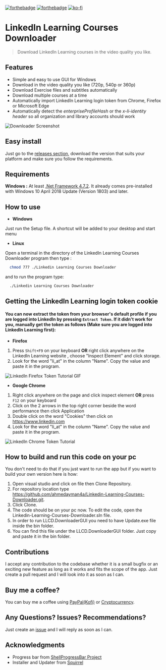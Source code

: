 [![forthebadge](https://forthebadge.com/images/badges/made-with-c-sharp.svg)](https://forthebadge.com) [![forthebadge](https://forthebadge.com/images/badges/contains-tasty-spaghetti-code.svg)](https://forthebadge.com) [![ko-fi](https://ko-fi.com/img/githubbutton_sm.svg)](https://ko-fi.com/N4N01KBWC)

# LinkedIn Learning Courses Downloader

> Download LinkedIn Learning courses in the video quality you like.

## Features

* Simple and easy to use GUI for Windows
* Download in the video quality you like (720p,  540p or 360p)
* Download Exercise files and subtitles automatically
* Download multiple courses at a time
* Automatically import LinkedIn Learning login token from Chrome, Firefox or Microsoft Edge
* Automatically detect the *enterpriseProfileHash* or the  *x-li-identity header* so all organization and library accounts should work

![Downloader Screenshot](https://raw.githubusercontent.com/ahmedayman4a/Linkedin-Learning-Courses-Downloader/d82584942ed880733edc9445910b7d457c19bb7f/LLCD.DownloaderGUI/img/Linkedin-Learning-Downloader-Screenshot.png)

## Easy install
Just go to the [releases section](https://github.com/ahmedayman4a/Linkedin-Learning-Courses-Downloader/releases), download the version that suits your platform and make sure you follow the requirements.

## Requirements
**Windows :** At least [.Net Framework 4.7.2](https://dotnet.microsoft.com/download/dotnet-framework/thank-you/net472-web-installer). It already comes pre-installed with Windows 10 April 2018 Update (Version 1803) and later.

## How to use

- **Windows**

Just run the Setup file. A shortcut will be added to your desktop and start menu

* **Linux**

Open a terminal in the directory of the LinkedIn Learning Courses Downloader program then type :

```bash
  chmod 777 ./Linkedin Learning Courses Downloader
```

  

and to run the program type:

```bash
  ./Linkedin Learning Courses Downloader
```

## Getting the LinkedIn Learning login token cookie

#### You can now extract the token from your browser's default profile if you are logged into LinkedIn by pressing `Extract Token`. If it didn't work for you, manually get the token as follows (Make sure you are logged into LinkedIn Learning first):

* **Firefox**

1. Press `Shift+F9` on your keyboard **OR** right click anywhere on the LinkedIn Learning website , choose "Inspect Element" and click storage.
2. Look for the word "li_at" in the column "Name". Copy the value and paste it in the program.

![LinkedIn Firefox Token Tutorial GIF](https://raw.githubusercontent.com/ahmedayman4a/Linkedin-Learning-Courses-Downloader/main/LLCD.DownloaderGUI/img/LinkedinFirefoxTokenTutorial-min.gif)

* **Google Chrome**

1. Right click anywhere on the page and click inspect element **OR** press `F12` on your keyboard
2. Click on the 2 arrows in the top right corner beside the word performance then click Application
3. Double click on the word "Cookies" then click on https://www.linkedin.com
4. Look for the word "li_at" in the column "Name". Copy the value and paste it in the program.

![LinkedIn Chrome Token Tutorial](https://raw.githubusercontent.com/ahmedayman4a/Linkedin-Learning-Courses-Downloader/main/LLCD.DownloaderGUI/img/LinkedinChromeTokenTutorial.gif)

## How to build and run this code on your pc

You don't need to do that if you just want to run the app but if you want to build your own version here is how:

1. Open visual studio and click on file then Clone Repository.
2. For repository location type https://github.com/ahmedayman4a/Linkedin-Learning-Courses-Downloader.git.
3. Click Clone.
4. The code should be on your pc now. To edit the code, open the Linkedin-Learning-Courses-Downloader.sln file.
5. In order to run LLCD.DownloaderGUI you need to have Update.exe file inside the bin folder.
6. You can find this file under the LLCD.DownloaderGUI folder. Just copy and paste it in the bin folder.

## Contributions

I accept any contribution to the codebase whether it is a small bugfix or an exciting new feature as long as it works and fits the scope of the app. Just create a pull request and I will look into it as soon as I can.

## Buy me a coffee?

You can buy me a coffee using [PayPal(Kofi)](https://ko-fi.com/ahmedayman4a) or [Cryptocurrency](https://commerce.coinbase.com/checkout/be939297-c143-496f-a801-a7856ed9ac8b).

## Any Questions? Issues? Recommendations?

Just create an [issue](https://github.com/ahmedayman4a/Linkedin-Learning-Courses-Downloader/issues/new/choose) and I will reply as soon as I can.

## Acknowledgments

- Progress bar from [ShellProgressBar Project](https://github.com/Mpdreamz/shellprogressbar)
- Installer and Updater from [Squirrel](https://github.com/Squirrel/Squirrel.Windows)
